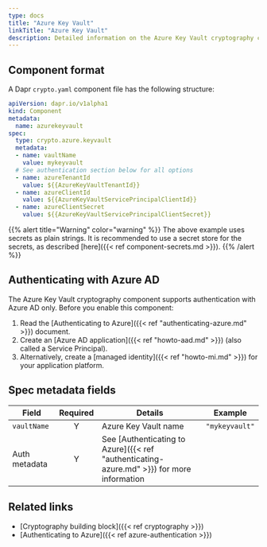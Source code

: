 ```yaml
---
type: docs
title: "Azure Key Vault"
linkTitle: "Azure Key Vault"
description: Detailed information on the Azure Key Vault cryptography component
---
```


## Component format

A Dapr `crypto.yaml` component file has the following structure:

```yaml
apiVersion: dapr.io/v1alpha1
kind: Component
metadata:
  name: azurekeyvault
spec:
  type: crypto.azure.keyvault
  metadata:
  - name: vaultName
    value: mykeyvault
  # See authentication section below for all options
  - name: azureTenantId
    value: ${{AzureKeyVaultTenantId}}
  - name: azureClientId
    value: ${{AzureKeyVaultServicePrincipalClientId}}
  - name: azureClientSecret
    value: ${{AzureKeyVaultServicePrincipalClientSecret}}
```

{{% alert title="Warning" color="warning" %}}
The above example uses secrets as plain strings. It is recommended to use a secret store for the secrets, as described [here]({{< ref component-secrets.md >}}).
{{% /alert %}}

## Authenticating with Azure AD

The Azure Key Vault cryptography component supports authentication with Azure AD only. Before you enable this component:

1. Read the [Authenticating to Azure]({{< ref "authenticating-azure.md" >}}) document.
1. Create an [Azure AD application]({{< ref "howto-aad.md" >}}) (also called a Service Principal).
1. Alternatively, create a [managed identity]({{< ref "howto-mi.md" >}}) for your application platform.

## Spec metadata fields

| Field              | Required | Details | Example |
|--------------------|:--------:|---------|---------|
| `vaultName`   | Y | Azure Key Vault name  | `"mykeyvault"` |
| Auth metadata | Y | See [Authenticating to Azure]({{< ref "authenticating-azure.md" >}}) for more information  |  |

## Related links

- [Cryptography building block]({{< ref cryptography >}})
- [Authenticating to Azure]({{< ref azure-authentication >}})